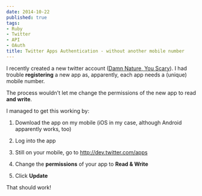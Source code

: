 ```yaml
---
date: 2014-10-22
published: true
tags:
- Ruby
- Twitter
- API
- OAuth
title: Twitter Apps Authentication - without another mobile number
---
```


I recently created a new twitter account ([Damn Nature, You Scary](http://twitter.com/damnnaturescary)). I had trouble **registering** a new app as, apparently, each app needs a (unique) mobile number.

The process wouldn't let me change the permissions of the new app to read **and write**.

I managed to get this working by:

1. Download the app on my mobile (iOS in my case, although Android apparently works, too)

2. Log into the app

3. Still on your mobile, go to http://dev.twitter.com/apps

3. Change the **permissions** of your app to **Read & Write**

4. Click **Update**

That should work!
